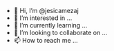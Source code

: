 - 👋 Hi, I’m @jesicamezaj
- 👀 I’m interested in ...
- 🌱 I’m currently learning ...
- 💞️ I’m looking to collaborate on ...
- 📫 How to reach me ...

<!---
jesicamezaj/jesicamezaj is a ✨ special ✨ repository because its `README.md` (this file) appears on your GitHub profile.
You can click the Preview link to take a look at your changes.
--->
